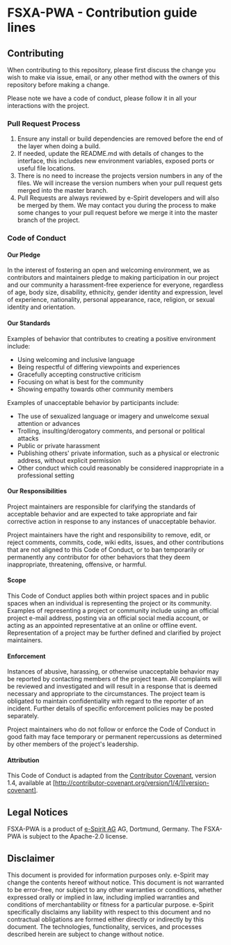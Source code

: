 # FSXA-PWA - Contribution guide lines

## Contributing

When contributing to this repository, please first discuss the change you wish to make via issue,
email, or any other method with the owners of this repository before making a change. 

Please note we have a code of conduct, please follow it in all your interactions with the project.

### Pull Request Process

1. Ensure any install or build dependencies are removed before the end of the layer when doing a 
   build.
2. If needed, update the README.md with details of changes to the interface, this includes new environment 
   variables, exposed ports or useful file locations.
3. There is no need to increase the projects version numbers in any of the files. We will increase the version numbers
   when your pull request gets merged into the master branch. 
4. Pull Requests are always reviewed by e-Spirit developers and will also be merged by them. We may contact you during 
   the process to make some changes to your pull request before we merge it into the master branch of the project.

### Code of Conduct

#### Our Pledge

In the interest of fostering an open and welcoming environment, we as
contributors and maintainers pledge to making participation in our project and
our community a harassment-free experience for everyone, regardless of age, body
size, disability, ethnicity, gender identity and expression, level of experience,
nationality, personal appearance, race, religion, or sexual identity and
orientation.

#### Our Standards

Examples of behavior that contributes to creating a positive environment
include:

* Using welcoming and inclusive language
* Being respectful of differing viewpoints and experiences
* Gracefully accepting constructive criticism
* Focusing on what is best for the community
* Showing empathy towards other community members

Examples of unacceptable behavior by participants include:

* The use of sexualized language or imagery and unwelcome sexual attention or
advances
* Trolling, insulting/derogatory comments, and personal or political attacks
* Public or private harassment
* Publishing others' private information, such as a physical or electronic
  address, without explicit permission
* Other conduct which could reasonably be considered inappropriate in a
  professional setting

#### Our Responsibilities

Project maintainers are responsible for clarifying the standards of acceptable
behavior and are expected to take appropriate and fair corrective action in
response to any instances of unacceptable behavior.

Project maintainers have the right and responsibility to remove, edit, or
reject comments, commits, code, wiki edits, issues, and other contributions
that are not aligned to this Code of Conduct, or to ban temporarily or
permanently any contributor for other behaviors that they deem inappropriate,
threatening, offensive, or harmful.

#### Scope

This Code of Conduct applies both within project spaces and in public spaces
when an individual is representing the project or its community. Examples of
representing a project or community include using an official project e-mail
address, posting via an official social media account, or acting as an appointed
representative at an online or offline event. Representation of a project may be
further defined and clarified by project maintainers.

#### Enforcement

Instances of abusive, harassing, or otherwise unacceptable behavior may be
reported by contacting members of the project team. All
complaints will be reviewed and investigated and will result in a response that
is deemed necessary and appropriate to the circumstances. The project team is
obligated to maintain confidentiality with regard to the reporter of an incident.
Further details of specific enforcement policies may be posted separately.

Project maintainers who do not follow or enforce the Code of Conduct in good
faith may face temporary or permanent repercussions as determined by other
members of the project's leadership.

#### Attribution

This Code of Conduct is adapted from the [Contributor Covenant][homepage-covenant], version 1.4,
available at [http://contributor-covenant.org/version/1/4/][version-covenant].

[homepage-covenant]: http://contributor-covenant.org
[version-covenant]: http://contributor-covenant.org/version/1/4/

## Legal Notices
FSXA-PWA is a product of [e-Spirit AG](http://www.e-spirit.com) AG, Dortmund, Germany.
The FSXA-PWA is subject to the Apache-2.0 license.

## Disclaimer
This document is provided for information purposes only.
e-Spirit may change the contents hereof without notice. 
This document is not warranted to be error-free, nor subject to any 
other warranties or conditions, whether expressed orally or 
implied in law, including implied warranties and conditions of 
merchantability or fitness for a particular purpose. e-Spirit 
specifically disclaims any liability with respect to this document 
and no contractual obligations are formed either directly or 
indirectly by this document. The technologies, functionality, services, 
and processes described herein are subject to change without notice.
